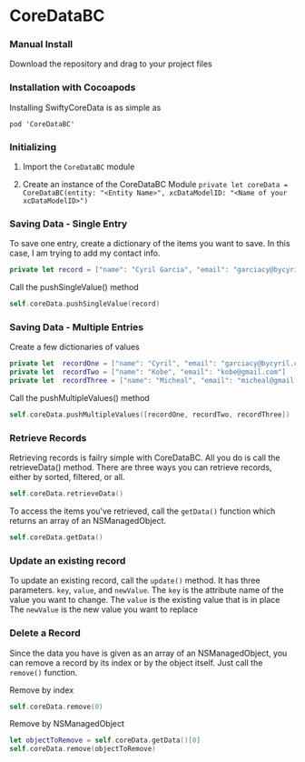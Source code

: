 # CoreDataBC



### Manual Install
Download the repository and drag to your project files



### Installation with Cocoapods
Installing SwiftyCoreData is as simple as
```
pod 'CoreDataBC'
```


### Initializing
1) Import the `CoreDataBC` module

2) Create an instance of the CoreDataBC Module
    `private let coreData = CoreDataBC(entity: "<Entity Name>", xcDataModelID: "<Name of your xcDataModelID>")`


### Saving Data - Single Entry
To save one entry, create a dictionary of the items you want to save. In this case, I am trying to add my contact info.

```swift
private let record = ["name": "Cyril Garcia", "email": "garciacy@bycyril.com"]
```

Call the pushSingleValue() method 

```swift
self.coreData.pushSingleValue(record)
```

### Saving Data - Multiple Entries
Create a few dictionaries of values

```swift
private let  recordOne = ["name": "Cyril", "email": "garciacy@bycyril.com"]
private let  recordTwo = ["name": "Kobe", "email": "kobe@gmail.com"]
private let  recordThree = ["name": "Micheal", "email": "micheal@gmail.com"]
```

Call the pushMultipleValues() method

```swift
self.coreData.pushMultipleValues([recordOne, recordTwo, recordThree])
```

### Retrieve Records
Retrieving records is failry simple with CoreDataBC. All you do is call the retrieveData() method. There are three ways you can retrieve records, either by sorted, filtered, or all.

```swift
self.coreData.retrieveData()
```

To access the items you've retrieved, call the ```getData()``` function which returns an array of an NSManagedObject.
```swift
self.coreData.getData()
```

### Update an existing record
To update an existing record, call the ```update()``` method. It has three parameters. `key`, `value`, and `newValue`.
The `key` is the attribute name of the value you want to change. 
The `value` is the existing value that is in place
The `newValue` is the new value you want to replace

### Delete a Record

Since the data you have is given as an array of an NSManagedObject, you can remove a record by its index or by the object itself. Just call the ```remove()``` function.

Remove by index
```swift
self.coreData.remove(0)
```

Remove by NSManagedObject
```swift
let objectToRemove = self.coreData.getData()[0]
self.coreData.remove(objectToRemove)
```




